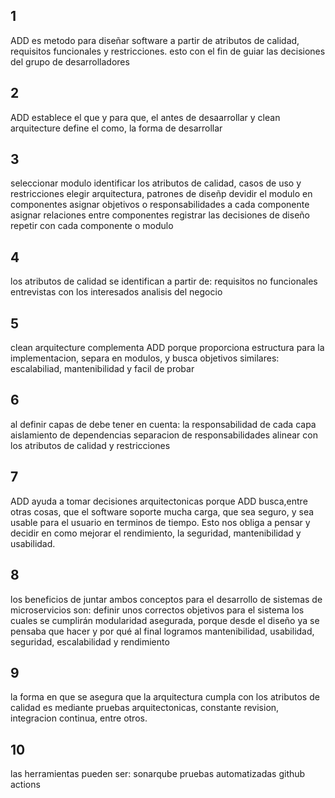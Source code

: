 ## 1
ADD es metodo para diseñar software a partir de atributos de calidad, requisitos funcionales y restricciones. esto con el fin de guiar las decisiones del grupo de desarrolladores
## 2
ADD establece el que y para que, el antes de desaarrollar y clean arquitecture define el como, la forma de desarrollar
## 3
seleccionar modulo
identificar los atributos de calidad, casos de uso y restricciones
elegir arquitectura, patrones de diseñp
devidir el modulo en componentes
asignar objetivos o responsabilidades a cada componente
asignar relaciones entre componentes
registrar las decisiones de diseño
repetir con cada componente o modulo
## 4
los atributos de calidad se identifican a partir de:
requisitos no funcionales
entrevistas con los interesados
analisis del negocio
## 5
clean arquitecture complementa ADD porque proporciona estructura para la implementacion, separa en modulos, y busca objetivos similares: escalabiliad, mantenibilidad y facil de probar
## 6
al definir capas de debe tener en cuenta:
la responsabilidad de cada capa
aislamiento de dependencias
separacion de responsabilidades
alinear con los atributos de calidad y restricciones
## 7
ADD ayuda a tomar decisiones arquitectonicas porque ADD busca,entre otras cosas, que el software soporte mucha carga, que sea seguro, y sea usable para el usuario en terminos de tiempo. Esto nos obliga a pensar y decidir en como mejorar el rendimiento, la seguridad, mantenibilidad y usabilidad.
## 8
los beneficios de juntar ambos conceptos para el desarrollo de sistemas de microservicios son:
definir unos correctos objetivos para el sistema los cuales se cumplirán
modularidad asegurada, porque desde el diseño ya se pensaba que hacer y por qué
al final logramos mantenibilidad, usabilidad, seguridad, escalabilidad y rendimiento
## 9
la forma en que se asegura que la arquitectura cumpla con los atributos de calidad es mediante pruebas arquitectonicas, constante revision, integracion continua, entre otros.
## 10
las herramientas pueden ser:
sonarqube
pruebas automatizadas
github actions
